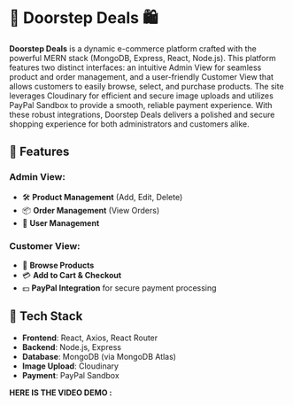 # 🚪 **Doorstep Deals** 🛍️

**Doorstep Deals** is a dynamic e-commerce platform crafted with the powerful MERN stack (MongoDB, Express, React, Node.js). This platform features two distinct interfaces: an intuitive Admin View for seamless product and order management, and a user-friendly Customer View that allows customers to easily browse, select, and purchase products. The site leverages Cloudinary for efficient and secure image uploads and utilizes PayPal Sandbox to provide a smooth, reliable payment experience. With these robust integrations, Doorstep Deals delivers a polished and secure shopping experience for both administrators and customers alike.

## 🌟 Features

### Admin View:
- 🛠️ **Product Management** (Add, Edit, Delete)
- 📦 **Order Management** (View Orders)
- 👥 **User Management**

### Customer View:
- 🛒 **Browse Products**
- 💳 **Add to Cart & Checkout**
- 💵 **PayPal Integration** for secure payment processing

## 🧰 Tech Stack

- **Frontend**: React, Axios, React Router
- **Backend**: Node.js, Express
- **Database**: MongoDB (via MongoDB Atlas)
- **Image Upload**: Cloudinary
- **Payment**: PayPal Sandbox


**HERE IS THE VIDEO DEMO :**

